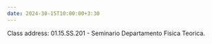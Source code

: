 ```yaml
---
date: 2024-30-15T10:00:00+3:30
---
```

Class address: 01.15.SS.201 - Seminario Departamento Fisica Teorica.
